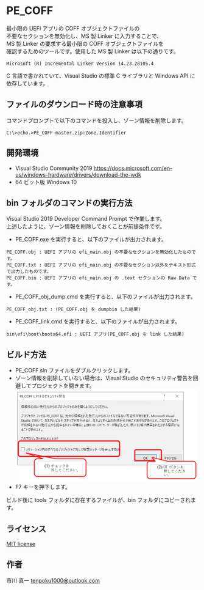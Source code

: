 
# PE_COFF

最小限の UEFI アプリの COFF オブジェクトファイルの  
不要なセクションを無効化し、MS 製 Linker に入力することで、    
MS 製 Linker の要求する最小限の COFF オブジェクトファイルを  
確認するためのツールです。使用した MS 製 Linker は以下の通りです。

```
Microsoft (R) Incremental Linker Version 14.23.28105.4
```

C 言語で書かれていて、Visual Studio の標準 C ライブラリと Windows API に依存しています。

## ファイルのダウンロード時の注意事項

コマンドプロンプトで以下のコマンドを投入し、ゾーン情報を削除します。

```
C:\>echo.>PE_COFF-master.zip:Zone.Identifier
```

## 開発環境

* Visual Studio Community 2019
https://docs.microsoft.com/en-us/windows-hardware/drivers/download-the-wdk
* 64 ビット版 Windows 10

## bin フォルダのコマンドの実行方法

Visual Studio 2019 Developer Command Prompt で作業します。  
上述したように、ゾーン情報を削除しておくことが前提条件です。

* PE_COFF.exe を実行すると、以下のファイルが出力されます。
```
PE_COFF.obj : UEFI アプリの efi_main.obj の不要なセクションを無効化したものです。
PE_COFF.txt : UEFI アプリの efi_main.obj の不要なセクション以外をテキスト形式で出力したものです。
PE_COFF.bin : UEFI アプリの efi_main.obj の .text セクションの Raw Data です。
```

* PE_COFF_obj_dump.cmd を実行すると、以下のファイルが出力されます。
```
PE_COFF_obj.txt : (PE_COFF.obj を dumpbin した結果)
```

* PE_COFF_link.cmd を実行すると、以下のファイルが出力されます。
```
bin\efi\boot\bootx64.efi : UEFI アプリ(PE_COFF.obj を link した結果)
```

## ビルド方法

* PE_COFF.sln ファイルをダブルクリックします。
* ゾーン情報を削除していない場合は、Visual Studio のセキュリティ警告を回避してプロジェクトを開きます。  
![warning](https://raw.githubusercontent.com/tenpoku1000/PE_COFF/master/images/MSVC.PNG)
* F7 キーを押下します。

ビルド後に tools フォルダに存在するファイルが、bin フォルダにコピーされます。

## ライセンス

[MIT license](https://raw.githubusercontent.com/tenpoku1000/PE_COFF/master/LICENSE)

## 作者

市川 真一 <tenpoku1000@outlook.com>

